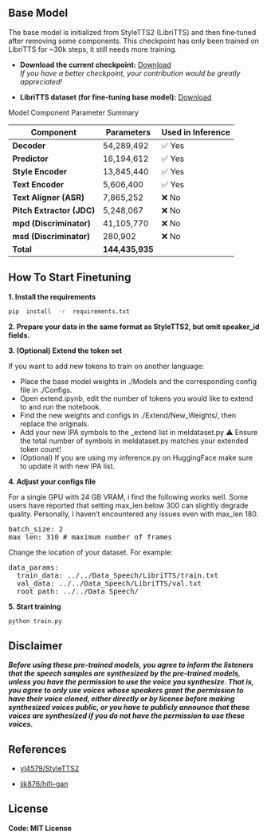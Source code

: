 ## Base Model

The base model is initialized from StyleTTS2 (LibriTTS) and then fine‑tuned after removing some components. This checkpoint has only been trained on LibriTTS for ~30k steps, it still needs more training.

- **Download the current checkpoint:** [Download](<BASE_MODEL_CHECKPOINT_LINK>)  
  _If you have a better checkpoint, your contribution would be greatly appreciated!_

- **LibriTTS dataset (for fine‑tuning base model):** [Download](<LIBRITTS_DATASET_LINK>)

Model Component Parameter Summary

| Component              | Parameters   | Used in Inference |
|------------------------|--------------|--------------------|
| **Decoder**            | 54,289,492   | ✅ Yes             |
| **Predictor**          | 16,194,612   | ✅ Yes             |
| **Style Encoder**      | 13,845,440   | ✅ Yes             |
| **Text Encoder**       | 5,606,400    | ✅ Yes             |
| **Text Aligner (ASR)** | 7,865,252    | ❌ No              |
| **Pitch Extractor (JDC)** | 5,248,067  | ❌ No              |
| **mpd (Discriminator)**| 41,105,770   | ❌ No              |
| **msd (Discriminator)**| 280,902      | ❌ No              |
| **Total**              | **144,435,935** |                |


## How To Start Finetuning

**1. Install the requirements**
```bash
pip  install  -r  requirements.txt
```
**2. Prepare your data in the same format as StyleTTS2, but omit speaker_id fields.**

**3. (Optional) Extend the token set**

If you want to add new tokens to train on another language:
- Place the base model weights in ./Models and the corresponding config file in ./Configs. 
- Open extend.ipynb, edit the number of tokens you would like to extend to and run the notebook.
- Find the new weights and configs in ./Extend/New_Weights/, then replace the originals.
- Add your new IPA symbols to the _extend list in meldataset.py ⚠️ Ensure the total number of symbols in meldataset.py matches your extended token count!
- (Optional) If you are using my inference.py on HuggingFace make sure to update it with new IPA list.

**4. Adjust your configs file**

For a single GPU with 24 GB VRAM, i find the following works well. Some users have reported that setting max_len below 300 can slightly degrade quality. Personally, I haven’t encountered any issues even with max_len 180.
<pre lang="yaml">
batch_size: 2 
max_len: 310 # maximum number of frames
</pre>

Change the location of your dataset. For example:
<pre lang="yaml">
data_params:
  train_data: ../../Data_Speech/LibriTTS/train.txt
  val_data: ../../Data_Speech/LibriTTS/val.txt
  root_path: ../../Data_Speech/
</pre>

**5. Start training**
```bash
python train.py
```

## Disclaimer  

***Before using these pre-trained models, you agree to inform the listeners that the speech samples are synthesized by the pre-trained models, unless you have the permission to use the voice you synthesize. That is, you agree to only use voices whose speakers grant the permission to have their voice cloned, either directly or by license before making synthesized voices public, or you have to publicly announce that these voices are synthesized if you do not have the permission to use these voices.***


## References

- [yl4579/StyleTTS2](https://arxiv.org/abs/2306.07691)

- [jik876/hifi-gan](https://github.com/jik876/hifi-gan)

## License

**Code: MIT License**
